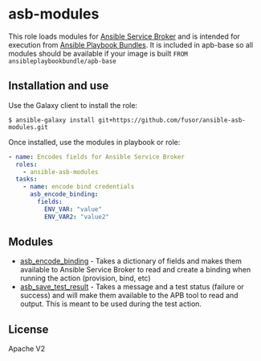 asb-modules
=========

This role loads modules for [Ansible Service Broker](https://github.com/openshift/ansible-service-broker) and is intended for execution from [Ansible Playbook Bundles](https://github.com/fusor/ansible-playbook-bundle).  It is included in apb-base so all modules should be available if your image is built `FROM ansibleplaybookbundle/apb-base`


Installation and use
----------------

Use the Galaxy client to install the role:

```
$ ansible-galaxy install git+https://github.com/fusor/ansible-asb-modules.git
```

Once installed, use the modules in playbook or role:
```yaml
- name: Encodes fields for Ansible Service Broker
  roles:
    - ansible-asb-modules
  tasks:
    - name: encode bind credentials
      asb_encode_binding:
        fields:
          ENV_VAR: "value"
          ENV_VAR2: "value2"
```

Modules
-------
- [asb_encode_binding](library/asb_encode_binding.py) - Takes a dictionary of fields and makes them available to Ansible Service Broker to read and create a binding when running the action (provision, bind, etc)
- [asb_save_test_result](library/asb_save_test_result.py) - Takes a message and a test status (failure or success) and will make them available to the APB tool to read and output. This is meant to be used during the test action.

License
-------

Apache V2
